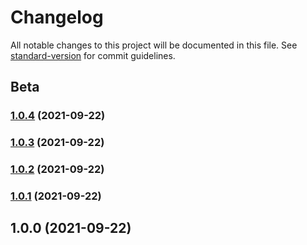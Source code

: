# Changelog

All notable changes to this project will be documented in this file. See [standard-version](https://github.com/conventional-changelog/standard-version) for commit guidelines.

## Beta

### [1.0.4](https://github.com/maghirardelli/service-workbench-on-aws-github-actions/compare/v1.0.3...v1.0.4) (2021-09-22)

### [1.0.3](https://github.com/maghirardelli/service-workbench-on-aws-github-actions/compare/v1.0.2...v1.0.3) (2021-09-22)

### [1.0.2](https://github.com/maghirardelli/service-workbench-on-aws-github-actions/compare/v1.0.1...v1.0.2) (2021-09-22)

### [1.0.1](https://github.com/maghirardelli/service-workbench-on-aws-github-actions/compare/v1.0.0...v1.0.1) (2021-09-22)

## 1.0.0 (2021-09-22)
